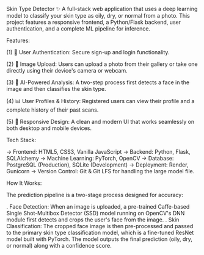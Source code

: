 Skin Type Detector ✨
A full-stack web application that uses a deep learning model to classify your skin type as oily, dry, or normal from a photo. This project features a responsive frontend, a Python/Flask backend, user authentication, and a complete ML pipeline for inference.

Features:

(1) 👤 User Authentication: Secure sign-up and login functionality.

(2) 📸 Image Upload: Users can upload a photo from their gallery or take one directly using their device's camera or webcam.

(3) 🧠 AI-Powered Analysis: A two-step process first detects a face in the image and then classifies the skin type.

(4) 📊 User Profiles & History: Registered users can view their profile and a complete history of their past scans.

(5) 📱 Responsive Design: A clean and modern UI that works seamlessly on both desktop and mobile devices.

Tech Stack:

-> Frontend: HTML5, CSS3, Vanilla JavaScript
-> Backend: Python, Flask, SQLAlchemy
-> Machine Learning: PyTorch, OpenCV
-> Database: PostgreSQL (Production), SQLite (Development)
-> Deployment: Render, Gunicorn
-> Version Control: Git & Git LFS for handling the large model file.

How It Works:

The prediction pipeline is a two-stage process designed for accuracy:

. Face Detection: When an image is uploaded, a pre-trained Caffe-based Single Shot-Multibox Detector (SSD) model running on OpenCV's DNN module first detects and crops the user's face from the image.
. Skin Classification: The cropped face image is then pre-processed and passed to the primary skin type classification model, which is a fine-tuned ResNet model built with PyTorch. The model outputs the final prediction (oily, dry, or normal) along with a confidence score.
